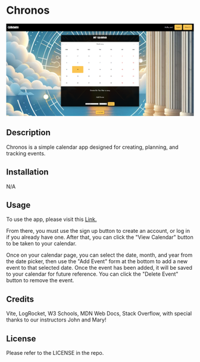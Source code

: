 # Chronos
![Image](./client/src/assets/images/chronos-screenshot.png)

## Description

Chronos is a simple calendar app designed for creating, planning, and tracking events.

## Installation

N/A

## Usage

To use the app, please visit this [Link.](https://chronos-b9mn.onrender.com) 

From there, you must use the sign up button to create an account, or log in if you already have one. After that, you can click the "View Calendar" button to be taken to your calendar. 

Once on your calendar page, you can select the date, month, and year from the date picker, then use the "Add Event" form at the bottom to add a new event to that selected date. Once the event has been added, it will be saved to your calendar for future reference. You can click the "Delete Event" button to remove the event.

## Credits

Vite, LogRocket, W3 Schools, MDN Web Docs, Stack Overflow, with special thanks to our instructors John and Mary!

## License

Please refer to the LICENSE in the repo.